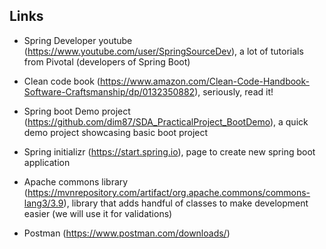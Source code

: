 ## Links
- Spring Developer youtube (https://www.youtube.com/user/SpringSourceDev), a lot of tutorials from Pivotal (developers of Spring Boot)

- Clean code book (https://www.amazon.com/Clean-Code-Handbook-Software-Craftsmanship/dp/0132350882), seriously, read it!


- Spring boot Demo project (https://github.com/dim87/SDA_PracticalProject_BootDemo), a quick demo project showcasing basic boot project

- Spring initializr (https://start.spring.io), page to create new spring boot application

- Apache commons library (https://mvnrepository.com/artifact/org.apache.commons/commons-lang3/3.9), library that adds handful of classes to make development easier (we will use it for validations)

- Postman (https://www.postman.com/downloads/)